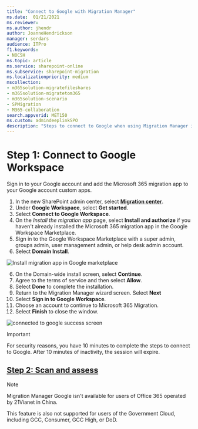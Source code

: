 ```yaml
---
title: "Connect to Google with Migration Manager"
ms.date:  01/21/2021
ms.reviewer: 
ms.author: jhendr
author: JoanneHendrickson
manager: serdars
audience: ITPro
f1.keywords:
- NOCSH
ms.topic: article
ms.service: sharepoint-online
ms.subservice: sharepoint-migration
ms.localizationpriority: medium
mscollection:
- m365solution-migratefileshares
- m365solution-migratetom365
- m365solution-scenario
- SPMigration
- M365-collaboration
search.appverid: MET150
ms.custom: admindeeplinkSPO
description: "Steps to connect to Google when using Migration Manager in the SharePoint Admin center."
---
```


# Step 1:  Connect to Google Workspace

Sign in to your Google account and add the Microsoft 365 migration app to your Google account custom apps. 

1. In the new SharePoint admin center, select <a href="https://go.microsoft.com/fwlink/?linkid=2185075" target="_blank">**Migration center**</a>. 
2. Under **Google Workspace**, select **Get started**.
3. Select **Connect to Google Workspace**. 
4. On the *Install the migration app* page, select **Install and authorize** if you haven't already installed the Microsoft 365 migration app in the Google Workspace Marketplace. 
5. Sign in to the Google Workspace Marketplace with a super admin, groups admin, user management admin, or help desk admin account. 
6. Select **Domain Install**.

![Install migration app in Google marketplace](media/mm-google-domain-install.png)

6. On the Domain-wide install screen, select **Continue**.
7. Agree to the terms of service and then select **Allow**. 
8. Select **Done** to complete the installation.
9. Return to the Migration Manager wizard screen. Select **Next**
10. Select **Sign in to Google Workspace**.
11. Choose an account to continue to Microsoft 365 Migration.
12. Select **Finish** to close the window.

![connected to google success screen](media/mm-google-connected-success.png)





>[!Important]
>For security reasons, you have 10 minutes to complete the steps to connect to Google. After 10 minutes of inactivity, the session will expire.

## [**Step 2: Scan and assess**](mm-Google-step2-scan-assess.md)


>[!NOTE]
>Migration Manager Google isn't available for users of Office 365 operated by 21Vianet in China.
>
> This feature is also not supported for users of the Government Cloud, including GCC, Consumer, GCC High, or DoD.